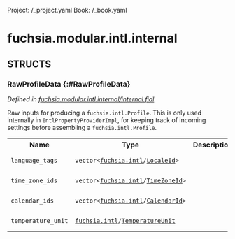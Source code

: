 Project: /_project.yaml
Book: /_book.yaml

# fuchsia.modular.intl.internal




## **STRUCTS**

### RawProfileData {:#RawProfileData}
*Defined in [fuchsia.modular.intl.internal/internal.fidl](https://fuchsia.googlesource.com/fuchsia/+/master/peridot/bin/basemgr/intl_property_provider_impl/internal.fidl#12)*



 Raw inputs for producing a `fuchsia.intl.Profile`. This is only used internally in
 `IntlPropertyProviderImpl`, for keeping track of incoming settings before assembling a
 `fuchsia.intl.Profile`.


<table>
    <tr><th>Name</th><th>Type</th><th>Description</th><th>Default</th></tr><tr>
            <td><code>language_tags</code></td>
            <td>
                <code>vector&lt;<a class='link' href='../fuchsia.intl/index.html'>fuchsia.intl</a>/<a class='link' href='../fuchsia.intl/index.html#LocaleId'>LocaleId</a>&gt;</code>
            </td>
            <td></td>
            <td>No default</td>
        </tr><tr>
            <td><code>time_zone_ids</code></td>
            <td>
                <code>vector&lt;<a class='link' href='../fuchsia.intl/index.html'>fuchsia.intl</a>/<a class='link' href='../fuchsia.intl/index.html#TimeZoneId'>TimeZoneId</a>&gt;</code>
            </td>
            <td></td>
            <td>No default</td>
        </tr><tr>
            <td><code>calendar_ids</code></td>
            <td>
                <code>vector&lt;<a class='link' href='../fuchsia.intl/index.html'>fuchsia.intl</a>/<a class='link' href='../fuchsia.intl/index.html#CalendarId'>CalendarId</a>&gt;</code>
            </td>
            <td></td>
            <td>No default</td>
        </tr><tr>
            <td><code>temperature_unit</code></td>
            <td>
                <code><a class='link' href='../fuchsia.intl/index.html'>fuchsia.intl</a>/<a class='link' href='../fuchsia.intl/index.html#TemperatureUnit'>TemperatureUnit</a></code>
            </td>
            <td></td>
            <td>No default</td>
        </tr>
</table>













